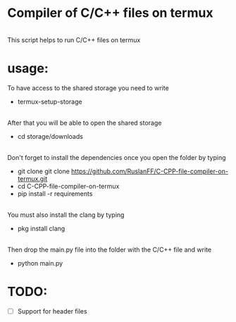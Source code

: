 # Compiler of C/C++ files on termux 
<br> This script helps to run C/C++ files on termux


 # usage:
  To have access to the shared storage you need to write  
  
  + termux-setup-storage
  
  <br>After that you will be able to open the shared storage  
  
  + cd storage/downloads
  
 <br>Don't forget to install the dependencies once you open the folder by typing
 + git clone git clone https://github.com/RuslanFF/C-CPP-file-compiler-on-termux.git
 + cd C-CPP-file-compiler-on-termux
 + pip install -r requirements 
 
 <br>You must also install the clang by typing
 + pkg install clang
 
 <br> Then drop the main.py file into the folder with the C/C++ file and write
 + python main.py

# TODO:
- [ ] Support for header files
